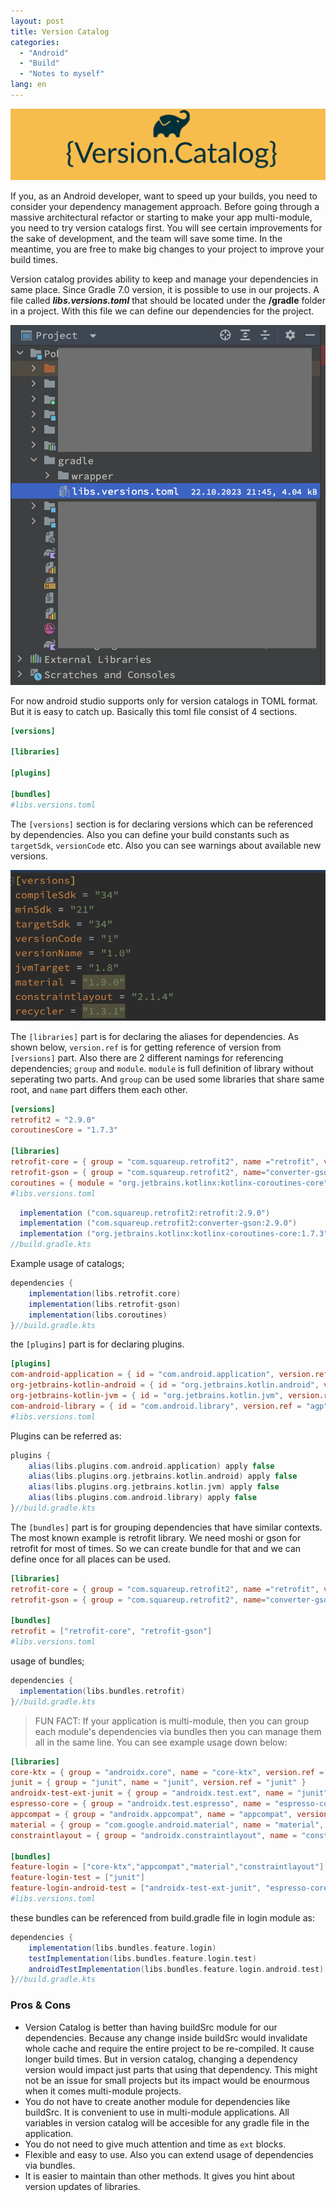 ```yaml
---
layout: post
title: Version Catalog
categories:
  - "Android"
  - "Build"
  - "Notes to myself"
lang: en
---
```

![](/img/version-catalog/version-catalog.png)

If you, as an Android developer, want to speed up your builds, you need to consider your dependency management approach. Before going through a massive architectural refactor or starting to make your app multi-module, you need to try version catalogs first. You will see certain improvements for the sake of development, and the team will save some time. In the meantime, you are free to make big changes to your project to improve your build times.

<!--more-->

Version catalog provides ability to keep and manage your dependencies in same place. Since Gradle 7.0 version, it is possible to use in our projects. A file called ***libs.versions.toml*** that should be located under the **/gradle** folder in a project. With this file we can define our dependencies for the project.

<p align="center">
  <img src="/img/version-catalog/file-location.png" />
</p>


For now android studio supports only for version catalogs in TOML format. But it is easy to catch up. Basically this toml file consist of 4 sections. 

```toml
[versions]

[libraries]

[plugins]

[bundles]
#libs.versions.toml
```
The `[versions]` section is for declaring versions which can be referenced by dependencies. Also you can define your build constants such as `targetSdk`, `versionCode` etc. Also you can see warnings about available new versions. 
<p align="center">
  <img src="/img/version-catalog/toml-1.png" />
</p>

The `[libraries]` part is for declaring the aliases for dependencies. As shown below, `version.ref` is for getting reference of version from `[versions]` part. Also there are 2 different namings for referencing dependencies; `group` and `module`. `module` is full definition of library without seperating two parts. And `group` can be used some libraries that share same root, and `name` part differs them each other. 

```toml
[versions]
retrofit2 = "2.9.0"
coroutinesCore = "1.7.3"

[libraries]
retrofit-core = { group = "com.squareup.retrofit2", name ="retrofit", version.ref = "retrofit2" }
retrofit-gson = { group = "com.squareup.retrofit2", name="converter-gson", version.ref = "retrofit2" }
coroutines = { module = "org.jetbrains.kotlinx:kotlinx-coroutines-core", version.ref = "coroutinesCore" }
#libs.versions.toml
```

```gradle
  implementation ("com.squareup.retrofit2:retrofit:2.9.0")
  implementation ("com.squareup.retrofit2:converter-gson:2.9.0")
  implementation ("org.jetbrains.kotlinx:kotlinx-coroutines-core:1.7.3")
//build.gradle.kts
```

Example usage of catalogs;

```gradle
dependencies {
    implementation(libs.retrofit.core)
    implementation(libs.retrofit-gson)
    implementation(libs.coroutines)
}//build.gradle.kts
```

the `[plugins]` part is for declaring plugins.

```toml
[plugins]
com-android-application = { id = "com.android.application", version.ref = "agp" }
org-jetbrains-kotlin-android = { id = "org.jetbrains.kotlin.android", version.ref = "org-jetbrains-kotlin-android" }
org-jetbrains-kotlin-jvm = { id = "org.jetbrains.kotlin.jvm", version.ref = "org-jetbrains-kotlin-jvm" }
com-android-library = { id = "com.android.library", version.ref = "agp" }
#libs.versions.toml
```

Plugins can be referred as:

```gradle
plugins {
    alias(libs.plugins.com.android.application) apply false
    alias(libs.plugins.org.jetbrains.kotlin.android) apply false
    alias(libs.plugins.org.jetbrains.kotlin.jvm) apply false
    alias(libs.plugins.com.android.library) apply false
}//build.gradle.kts
```

The `[bundles]` part is for grouping dependencies that have similar contexts. The most known example is retrofit library. We need moshi or gson for retrofit for most of times. So we can create bundle for that and we can define once for all places can be used. 
  
```toml
[libraries]
retrofit-core = { group = "com.squareup.retrofit2", name ="retrofit", version.ref = "retrofit2" }
retrofit-gson = { group = "com.squareup.retrofit2", name="converter-gson", version.ref = "retrofit2" }

[bundles]
retrofit = ["retrofit-core", "retrofit-gson"]
#libs.versions.toml
```

usage of bundles;

```gradle
dependencies {
  implementation(libs.bundles.retrofit)
}//build.gradle.kts
```

>FUN FACT: If your application is multi-module, then you can group each module's dependencies via bundles then you can manage them all in the same line. You can see example usage down below: 

```toml
[libraries]
core-ktx = { group = "androidx.core", name = "core-ktx", version.ref = "core-ktx" }
junit = { group = "junit", name = "junit", version.ref = "junit" }
androidx-test-ext-junit = { group = "androidx.test.ext", name = "junit", version.ref = "androidx-test-ext-junit" }
espresso-core = { group = "androidx.test.espresso", name = "espresso-core", version.ref = "espresso-core" }
appcompat = { group = "androidx.appcompat", name = "appcompat", version.ref = "appcompat" }
material = { group = "com.google.android.material", name = "material", version.ref = "material" }
constraintlayout = { group = "androidx.constraintlayout", name = "constraintlayout", version.ref = "constraintlayout" }

[bundles]
feature-login = ["core-ktx","appcompat","material","constraintlayout"]
feature-login-test = ["junit"]
feature-login-android-test = ["androidx-test-ext-junit", "espresso-core"]
#libs.versions.toml
```

these bundles can be referenced from build.gradle file in login module as: 

```gradle
dependencies {
    implementation(libs.bundles.feature.login)
    testImplementation(libs.bundles.feature.login.test)
    androidTestImplementation(libs.bundles.feature.login.android.test)
}//build.gradle.kts
```

### Pros & Cons

- Version Catalog is better than having buildSrc module for our dependencies. Because any change inside buildSrc would invalidate whole cache and require the entire project to be re-compiled. It cause longer build times. But in version catalog, changing a dependency version would impact just parts that using that dependency. This might not be an issue for small projects but its impact would be enourmous when it comes multi-module projects.
- You do not have to create another module for dependencies like buildSrc. It is convenient to use in multi-module applications. All variables in version catalog will be accesible for any gradle file in the application.
- You do not need to give much attention and time as `ext` blocks. 
- Flexible and easy to use. Also you can extend usage of dependencies via bundles.
- It is easier to maintain than other methods. It gives you hint about version updates of libraries. 
  



